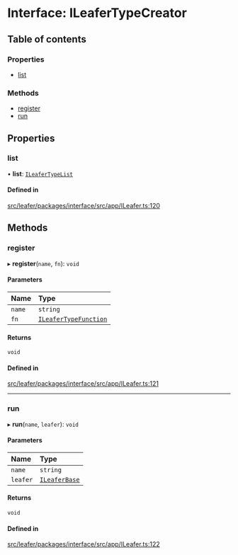 # Interface: ILeaferTypeCreator

## Table of contents

### Properties

- [list](ILeaferTypeCreator.md#list)

### Methods

- [register](ILeaferTypeCreator.md#register)
- [run](ILeaferTypeCreator.md#run)

## Properties

### list

• **list**: [`ILeaferTypeList`](ILeaferTypeList.md)

#### Defined in

[src/leafer/packages/interface/src/app/ILeafer.ts:120](https://github.com/leaferjs/leafer/blob/95ff07e0d4def3c18ac6ce3fa51ec0d271dffaae/packages/interface/src/app/ILeafer.ts#L120)

## Methods

### register

▸ **register**(`name`, `fn`): `void`

#### Parameters

| Name | Type |
| :------ | :------ |
| `name` | `string` |
| `fn` | [`ILeaferTypeFunction`](ILeaferTypeFunction.md) |

#### Returns

`void`

#### Defined in

[src/leafer/packages/interface/src/app/ILeafer.ts:121](https://github.com/leaferjs/leafer/blob/95ff07e0d4def3c18ac6ce3fa51ec0d271dffaae/packages/interface/src/app/ILeafer.ts#L121)

___

### run

▸ **run**(`name`, `leafer`): `void`

#### Parameters

| Name | Type |
| :------ | :------ |
| `name` | `string` |
| `leafer` | [`ILeaferBase`](ILeaferBase.md) |

#### Returns

`void`

#### Defined in

[src/leafer/packages/interface/src/app/ILeafer.ts:122](https://github.com/leaferjs/leafer/blob/95ff07e0d4def3c18ac6ce3fa51ec0d271dffaae/packages/interface/src/app/ILeafer.ts#L122)
